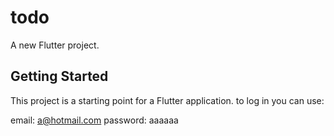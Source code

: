 # todo

A new Flutter project.

## Getting Started

This project is a starting point for a Flutter application.
 to log in you can use:
 
 email: a@hotmail.com
 password: aaaaaa
